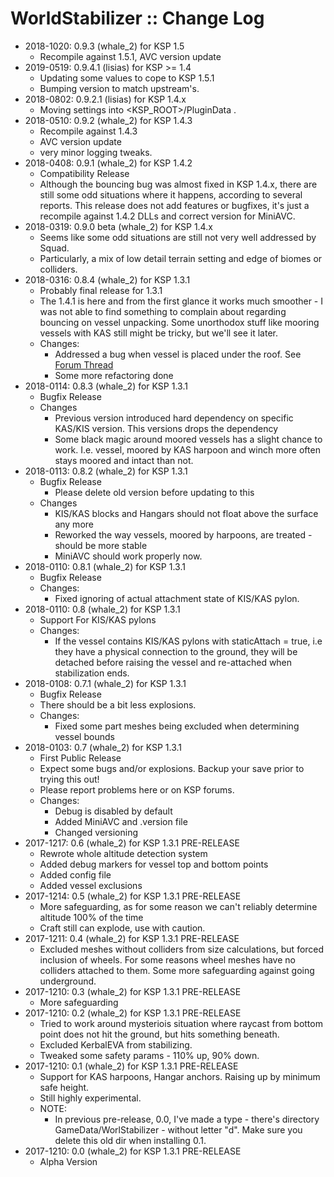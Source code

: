 # WorldStabilizer :: Change Log

* 2018-1020: 0.9.3 (whale_2) for KSP 1.5
	+ Recompile against 1.5.1, AVC version update
* 2019-0519: 0.9.4.1 (lisias) for KSP >= 1.4
	+  Updating some values to cope to KSP 1.5.1
	+  Bumping version to match upstream's.
* 2018-0802: 0.9.2.1 (lisias) for KSP 1.4.x
	+  Moving settings into <KSP_ROOT>/PluginData .
* 2018-0510: 0.9.2 (whale_2) for KSP 1.4.3
	+ Recompile against 1.4.3
	+ AVC version update
	+ very minor logging tweaks. 
* 2018-0408: 0.9.1 (whale_2) for KSP 1.4.2
	+ Compatibility Release
	+ Although the bouncing bug was almost fixed in KSP 1.4.x, there are still some odd situations where it happens, according to several reports. This release does not add features or bugfixes, it's just a recompile against 1.4.2 DLLs and correct version for MiniAVC. 
* 2018-0319: 0.9.0 beta (whale_2) for KSP 1.4.x
	+ Seems like some odd situations are still not very well addressed by Squad.
	+ Particularly, a mix of low detail terrain setting and edge of biomes or colliders. 
* 2018-0316: 0.8.4 (whale_2) for KSP 1.3.1
	+ Probably final release for 1.3.1
	+ The 1.4.1 is here and from the first glance it works much smoother - I was not able to find something to complain about regarding bouncing on vessel unpacking. Some unorthodox stuff like mooring vessels with KAS still might be tricky, but we'll see it later.
	+ Changes:
		- Addressed a bug when vessel is placed under the roof. See [Forum Thread](https://forum.kerbalspaceprogram.com/index.php?/topic/169206-131-worldstabilizer-bugfix-for-vessels-bouncing-on-scene-load/&do=findComment&comment=3310632)
		- Some more refactoring done
* 2018-0114: 0.8.3 (whale_2) for KSP 1.3.1
	+ Bugfix Release
	+ Changes
		- Previous version introduced hard dependency on specific KAS/KIS version. This versions drops the dependency
		- Some black magic around moored vessels has a slight chance to work. I.e. vessel, moored by KAS harpoon and winch more often stays moored and intact than not.
* 2018-0113: 0.8.2 (whale_2) for KSP 1.3.1
	+ Bugfix Release
		- Please delete old version before updating to this
	+ Changes
		- KIS/KAS blocks and Hangars should not float above the surface any more
		- Reworked the way vessels, moored by harpoons, are treated - should be more stable
		- MiniAVC should work properly now.
* 2018-0110: 0.8.1 (whale_2) for KSP 1.3.1
	+ Bugfix Release
	+ Changes:
		- Fixed ignoring of actual attachment state of KIS/KAS pylon.
* 2018-0110: 0.8 (whale_2) for KSP 1.3.1
	+ Support For KIS/KAS pylons
	+ Changes:
		- If the vessel contains KIS/KAS pylons with staticAttach = true, i.e they have a physical connection to the ground, they will be detached before raising the vessel and re-attached when stabilization ends.
* 2018-0108: 0.7.1 (whale_2) for KSP 1.3.1
	+ Bugfix Release
	+ There should be a bit less explosions.
	+ Changes:
		- Fixed some part meshes being excluded when determining vessel bounds
* 2018-0103: 0.7 (whale_2) for KSP 1.3.1 
	+ First Public Release
	+ Expect some bugs and/or explosions. Backup your save prior to trying this out!
	+ Please report problems here or on KSP forums.
	+ Changes:
		- Debug is disabled by default
		- Added MiniAVC and .version file
		- Changed versioning
* 2017-1217: 0.6 (whale_2) for KSP 1.3.1 PRE-RELEASE
	+ Rewrote whole altitude detection system
	+ Added debug markers for vessel top and bottom points
	+ Added config file
	+ Added vessel exclusions
* 2017-1214: 0.5 (whale_2) for KSP 1.3.1 PRE-RELEASE
	+ More safeguarding, as for some reason we can't reliably determine altitude 100% of the time
	+ Craft still can explode, use with caution.
* 2017-1211: 0.4 (whale_2) for KSP 1.3.1 PRE-RELEASE
	+ Excluded meshes without colliders from size calculations, but forced inclusion of wheels. For some reasons wheel meshes have no colliders attached to them. Some more safeguarding against going underground.
* 2017-1210: 0.3 (whale_2) for KSP 1.3.1 PRE-RELEASE
	+ More safeguarding 
* 2017-1210: 0.2 (whale_2) for KSP 1.3.1 PRE-RELEASE
	+ Tried to work around mysteriois situation where raycast from bottom point does not hit the ground, but hits something beneath.
	+ Excluded KerbalEVA from stabilizing.
	+ Tweaked some safety params - 110% up, 90% down.
* 2017-1210: 0.1 (whale_2) for KSP 1.3.1 PRE-RELEASE
	+ Support for KAS harpoons, Hangar anchors. Raising up by minimum safe height.
	+ Still highly experimental.
	+ NOTE:
		- In previous pre-release, 0.0, I've made a type - there's directory GameData/WorlStabilizer - without letter "d". Make sure you delete this old dir when installing 0.1.
* 2017-1210: 0.0 (whale_2) for KSP 1.3.1 PRE-RELEASE
	+ Alpha Version
